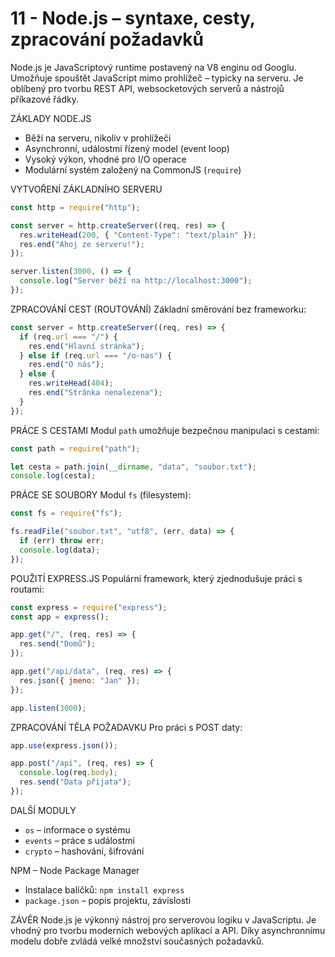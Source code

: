 # 11 - Node.js – syntaxe, cesty, zpracování požadavků
Node.js je JavaScriptový runtime postavený na V8 enginu od Googlu. Umožňuje spouštět JavaScript mimo prohlížeč – typicky na serveru. Je oblíbený pro tvorbu REST API, websocketových serverů a nástrojů příkazové řádky.

ZÁKLADY NODE.JS

* Běží na serveru, nikoliv v prohlížeči
* Asynchronní, událostmi řízený model (event loop)
* Vysoký výkon, vhodné pro I/O operace
* Modulární systém založený na CommonJS (`require`)

VYTVOŘENÍ ZÁKLADNÍHO SERVERU

```javascript
const http = require("http");

const server = http.createServer((req, res) => {
  res.writeHead(200, { "Content-Type": "text/plain" });
  res.end("Ahoj ze serveru!");
});

server.listen(3000, () => {
  console.log("Server běží na http://localhost:3000");
});
```

ZPRACOVÁNÍ CEST (ROUTOVÁNÍ)
Základní směrování bez frameworku:

```javascript
const server = http.createServer((req, res) => {
  if (req.url === "/") {
    res.end("Hlavní stránka");
  } else if (req.url === "/o-nas") {
    res.end("O nás");
  } else {
    res.writeHead(404);
    res.end("Stránka nenalezena");
  }
});
```

PRÁCE S CESTAMI
Modul `path` umožňuje bezpečnou manipulaci s cestami:

```javascript
const path = require("path");

let cesta = path.join(__dirname, "data", "soubor.txt");
console.log(cesta);
```

PRÁCE SE SOUBORY
Modul `fs` (filesystem):

```javascript
const fs = require("fs");

fs.readFile("soubor.txt", "utf8", (err, data) => {
  if (err) throw err;
  console.log(data);
});
```

POUŽITÍ EXPRESS.JS
Populární framework, který zjednodušuje práci s routami:

```javascript
const express = require("express");
const app = express();

app.get("/", (req, res) => {
  res.send("Domů");
});

app.get("/api/data", (req, res) => {
  res.json({ jmeno: "Jan" });
});

app.listen(3000);
```

ZPRACOVÁNÍ TĚLA POŽADAVKU
Pro práci s POST daty:

```javascript
app.use(express.json());

app.post("/api", (req, res) => {
  console.log(req.body);
  res.send("Data přijata");
});
```

DALŠÍ MODULY

* `os` – informace o systému
* `events` – práce s událostmi
* `crypto` – hashování, šifrování

NPM – Node Package Manager

* Instalace balíčků: `npm install express`
* `package.json` – popis projektu, závislosti

ZÁVĚR
Node.js je výkonný nástroj pro serverovou logiku v JavaScriptu. Je vhodný pro tvorbu moderních webových aplikací a API. Díky asynchronnímu modelu dobře zvládá velké množství současných požadavků.
